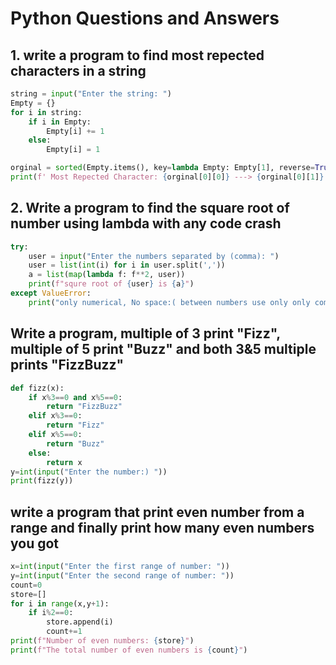 # Python Questions and Answers 

## 1. write a program to find most repected characters in a string

```python
string = input("Enter the string: ")  
Empty = {}                            
for i in string:
    if i in Empty:                    
        Empty[i] += 1
    else:
        Empty[i] = 1

orginal = sorted(Empty.items(), key=lambda Empty: Empty[1], reverse=True)
print(f' Most Repected Character: {orginal[0][0]} ---> {orginal[0][1]}')

```


## 2. Write a program to find the square root of number using lambda with any code crash

```python
try:
    user = input("Enter the numbers separated by (comma): ")
    user = list(int(i) for i in user.split(','))
    a = list(map(lambda f: f**2, user))
    print(f"squre root of {user} is {a}")
except ValueError:
    print("only numerical, No space:( between numbers use only only comma")
```


## Write a program, multiple of 3 print "Fizz", multiple of 5 print "Buzz" and both 3&5 multiple prints "FizzBuzz" 

```python
def fizz(x):
    if x%3==0 and x%5==0:
        return "FizzBuzz"
    elif x%3==0:
        return "Fizz"
    elif x%5==0:
        return "Buzz"
    else:
        return x
y=int(input("Enter the number:) "))
print(fizz(y))
```


## write a program that print even number from a range and finally print how many even numbers you got

```python
x=int(input("Enter the first range of number: "))
y=int(input("Enter the second range of number: "))
count=0
store=[]
for i in range(x,y+1):
    if i%2==0:
        store.append(i)
        count+=1
print(f"Number of even numbers: {store}")
print(f"The total number of even numbers is {count}")
```
